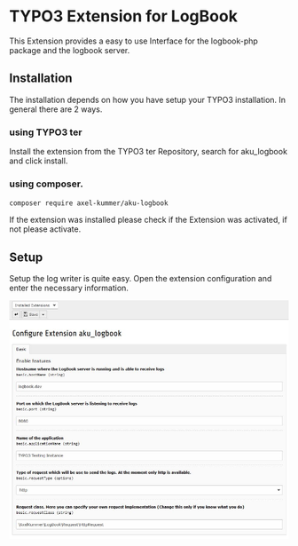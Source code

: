 # TYPO3 Extension for LogBook

This Extension provides a easy to use Interface for the logbook-php package and the logbook server.

## Installation 

The installation depends on how you have setup your TYPO3 installation. In general there are 2 ways. 

### using TYPO3 ter

Install the extension from the TYPO3 ter Repository, search for aku_logbook and click install. 

### using composer.

```:bash
composer require axel-kummer/aku-logbook
```

If the extension was installed please check if the Extension was activated, if not please activate.

## Setup

Setup the log writer is quite easy. Open the extension configuration and enter the necessary information. 

![Extension Configuration](Documentation/Images/ExtensionConfiguration.jpg)